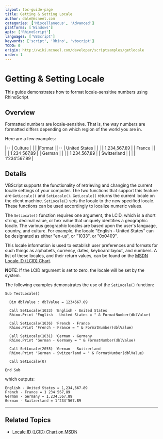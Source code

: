 ```yaml
---
layout: toc-guide-page
title: Getting & Setting Locale
author: dale@mcneel.com
categories: ['Miscellaneous', 'Advanced']
platforms: ['Windows']
apis: ['RhinoScript']
languages: ['VBScript']
keywords: ['script', 'Rhino', 'vbscript']
TODO: 0
origin: http://wiki.mcneel.com/developer/scriptsamples/getlocale
order: 1
---
```


# Getting & Setting Locale

This guide demonstrates how to format locale-sensitive numbers using RhinoScript.

## Overview

Formatted numbers are locale-sensitive.  That is, the way numbers are formatted differs depending on which region of the world you are in.

Here are a few examples:

|--
| Culture |    |    |    |Format |
|--
| United States |    |    |    | 1,234,567.89 |
| France |    |    |    | 1 234 567,89 |
| German |    |    |    | 1.234.567,89 |
| Switzerland |    |    |    | 1'234'567.89 |

## Details

VBScript supports the functionality of retrieving and changing the current locale settings of your computer.  The two functions that support this feature are `GetLocale()` and `SetLocale()`.  `GetLocale()` returns the current locale on the client machine.  `SetLocale()` sets the locale to the new specified locale.  These functions can be used accordingly to localize numeric values.

The `SetLocale()` function requires one argument, the LCID, which is a short string, decimal value, or hex value that uniquely identifies a geographic locale.  The various geographic locales are based upon the user's language, country, and culture. For example, the locale "English - United States" can be designated as either "en-us", or "1033", or "0x0409".

This locale information is used to establish user preferences and formats for such things as alphabets, currency, dates, keyboard layout, and numbers.  A list of these locales, and their return values, can be found on the [MSDN Locale ID (LCID) Chart](https://msdn.microsoft.com/en-us/library/0h88fahh(v=vs.85).aspx).

**NOTE**: If the LCID argument is set to zero, the locale will be set by the system.

The following examples demonstrates the use of the `SetLocale()` function:

```vbnet
Sub TestLocale()

  Dim dblValue : dblValue = 1234567.89

  Call SetLocale(1033) 'English - United States
  Rhino.Print "English - United States = " & FormatNumber(dblValue)

  Call SetLocale(1036) 'French - France
  Rhino.Print "French - France = " & FormatNumber(dblValue)

  Call SetLocale(1031) 'German - Germany
  Rhino.Print "German - Germany = " & FormatNumber(dblValue)

  Call SetLocale(2055) 'German - Switzerland
  Rhino.Print "German - Switzerland = " & FormatNumber(dblValue)

  Call SetLocale(0)

End Sub
```

which outputs:

```vbs
English - United States = 1,234,567.89
French - France = 1 234 567,89
German - Germany = 1.234.567,89
German - Switzerland = 1'234'567.89
```

---

## Related Topics

- [Locale ID (LCID) Chart on MSDN](https://msdn.microsoft.com/en-us/library/0h88fahh(v=vs.85).aspx)
